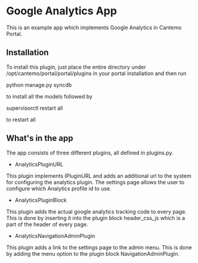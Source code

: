Google Analytics App
====================

This is an example app which implements Google Analytics in Cantemo Portal.

Installation
------------

To install this plugin, just place the entire directory under
/opt/cantemo/portal/portal/plugins in your portal installation and then run

python manage.py syncdb

to install all the models followed by

supervisorctl restart all

to restart all

What's in the app
-----------------

The app consists of three different plugins, all defined in plugins.py.

* AnalyticsPluginURL 

This plugin implements IPluginURL and adds an additional url to the system for configuring the analytics plugin.
The settings page allows the user to configure which Analytics profile id to use.

* AnalyticsPluginBlock

This plugin adds the actual google analytics tracking code to every
page. This is done by inserting it into the plugin block header_css_js
which is a part of the header of every page.

* AnalyticsNavigationAdminPlugin

This plugin adds a link to the settings page to the admin menu. This
is done by adding the menu option to the plugin block
NavigationAdminPlugin.


